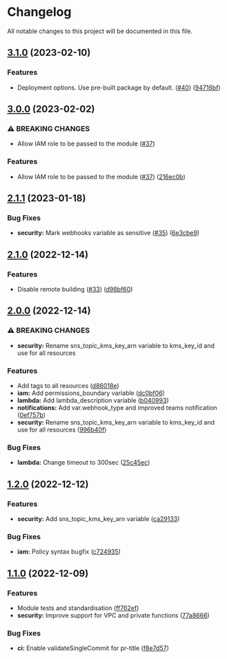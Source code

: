 # Changelog

All notable changes to this project will be documented in this file.

## [3.1.0](https://github.com/cloudandthings/terraform-aws-costnotifier/compare/v3.0.0...v3.1.0) (2023-02-10)


### Features

* Deployment options. Use pre-built package by default. ([#40](https://github.com/cloudandthings/terraform-aws-costnotifier/issues/40)) ([94716bf](https://github.com/cloudandthings/terraform-aws-costnotifier/commit/94716bfbb429f444452f9a0dae53a23b2cdf3e30))

## [3.0.0](https://github.com/cloudandthings/terraform-aws-costnotifier/compare/v2.1.1...v3.0.0) (2023-02-02)


### ⚠ BREAKING CHANGES

* Allow IAM role to be passed to the module ([#37](https://github.com/cloudandthings/terraform-aws-costnotifier/issues/37))

### Features

* Allow IAM role to be passed to the module ([#37](https://github.com/cloudandthings/terraform-aws-costnotifier/issues/37)) ([216ec0b](https://github.com/cloudandthings/terraform-aws-costnotifier/commit/216ec0b77515058da2cd228e6d7e0fa1a01d5255))

## [2.1.1](https://github.com/cloudandthings/terraform-aws-costnotifier/compare/v2.1.0...v2.1.1) (2023-01-18)


### Bug Fixes

* **security:** Mark webhooks variable as sensitive ([#35](https://github.com/cloudandthings/terraform-aws-costnotifier/issues/35)) ([6e3cbe9](https://github.com/cloudandthings/terraform-aws-costnotifier/commit/6e3cbe92151d5b22970fbb6b3d5124f748bcd7b6))

## [2.1.0](https://github.com/cloudandthings/terraform-aws-costnotifier/compare/v2.0.0...v2.1.0) (2022-12-14)


### Features

* Disable remote building ([#33](https://github.com/cloudandthings/terraform-aws-costnotifier/issues/33)) ([d98bf60](https://github.com/cloudandthings/terraform-aws-costnotifier/commit/d98bf60b36e3ae15b51f45d8cce23c6592c74c13))

## [2.0.0](https://github.com/cloudandthings/terraform-aws-costnotifier/compare/v1.2.0...v2.0.0) (2022-12-14)


### ⚠ BREAKING CHANGES

* **security:** Rename sns_topic_kms_key_arn variable to kms_key_id and use for all resources

### Features

* Add tags to all resources ([d86018e](https://github.com/cloudandthings/terraform-aws-costnotifier/commit/d86018ee08326c7dd4476a7e34ebbce962c3e8ae))
* **iam:** Add permissions_boundary variable ([dc0bf06](https://github.com/cloudandthings/terraform-aws-costnotifier/commit/dc0bf0649fb10e38bdde7c6b64dba51e6cf0ed5d))
* **lambda:** Add lambda_description variable ([b040993](https://github.com/cloudandthings/terraform-aws-costnotifier/commit/b04099344223c33b47eda93ad8a97d3090be1a33))
* **notifications:** Add var.webhook_type and improved teams notification ([0ef757b](https://github.com/cloudandthings/terraform-aws-costnotifier/commit/0ef757b177af520adcf6e9260dee9b17e48d84cb))
* **security:** Rename sns_topic_kms_key_arn variable to kms_key_id and use for all resources ([996b40f](https://github.com/cloudandthings/terraform-aws-costnotifier/commit/996b40f191fc24caeec6e184d82fe41d0a83fc82))


### Bug Fixes

* **lambda:** Change timeout to 300sec ([25c45ec](https://github.com/cloudandthings/terraform-aws-costnotifier/commit/25c45ecec91b420bb0a99b6f5865080e516b49ed))

## [1.2.0](https://github.com/cloudandthings/terraform-aws-costnotifier/compare/v1.1.0...v1.2.0) (2022-12-12)


### Features

* **security:** Add sns_topic_kms_key_arn variable ([ca29133](https://github.com/cloudandthings/terraform-aws-costnotifier/commit/ca2913384d968ad0002804c5fb3d90b51f31ac14))


### Bug Fixes

* **iam:** Policy syntax bugfix ([c724935](https://github.com/cloudandthings/terraform-aws-costnotifier/commit/c724935de51d832ba705a8a6d4286f56f269c130))

## [1.1.0](https://github.com/cloudandthings/terraform-aws-costnotifier/compare/v1.0.0...v1.1.0) (2022-12-09)


### Features

* Module tests and standardisation ([ff762ef](https://github.com/cloudandthings/terraform-aws-costnotifier/commit/ff762efb47c1873b88ee6862f93766e562a04c83))
* **security:** Improve support for VPC and private functions ([77a8666](https://github.com/cloudandthings/terraform-aws-costnotifier/commit/77a866665bd587811d753ff57b8810d9a874ca9e))


### Bug Fixes

* **ci:** Enable validateSingleCommit for pr-title ([f8e7d57](https://github.com/cloudandthings/terraform-aws-costnotifier/commit/f8e7d570835ed2143f65e0357df8bab60ac6cd75))
